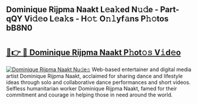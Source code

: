 ## Dominique Rijpma Naakt L𝚎a𝚔ed N𝚞𝚍e - Part-qQY Vi𝚍𝚎o L𝚎a𝚔s - H𝚘𝚝 O𝚗𝚕yf𝚊ns P𝚑𝚘tos bB8N0

# <h2><a href="http://kff4kwc.oniu.top/?m=Dominique+Rijpma+Naakt">🔗👉 🔴 Dominique Rijpma Naakt P𝚑ot𝚘𝚜 V𝚒d𝚎o</a></h2>

[![Dominique Rijpma Naakt Nu𝚍e𝚜](https://i.imgur.com/0qMVB7G.gif)](http://kff4kwc.oniu.top/?m=Dominique+Rijpma+Naakt)
Web-based entertainer and digital media artist Dominique Rijpma Naakt, acclaimed for sharing dance and lifestyle ideas through solo and collaborative dance performances and short videos. Selfless humanitarian worker Dominique Rijpma Naakt, famed for their commitment and courage in helping those in need around the world.  
